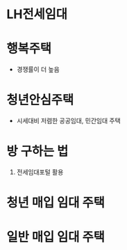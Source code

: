 # LH전세임대

# 행복주택
- 경쟁률이 더 높음

# 청년안심주택
- 시세대비 저렴한 공공임대, 민간임대 주택
# 방 구하는 법
1. 전세임대포털 활용


# 청년 매입 임대 주택
# 일반 매입 임대 주택
